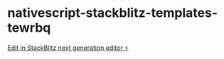 # nativescript-stackblitz-templates-tewrbq

[Edit in StackBlitz next generation editor ⚡️](https://stackblitz.com/~/github.com/Emuogodo/nativescript-stackblitz-templates-tewrbq)